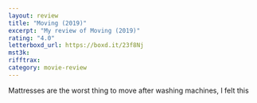 ```yaml
---
layout: review
title: "Moving (2019)"
excerpt: "My review of Moving (2019)"
rating: "4.0"
letterboxd_url: https://boxd.it/23f8Nj
mst3k:
rifftrax:
category: movie-review
---
```


Mattresses are the worst thing to move after washing machines, I felt this
